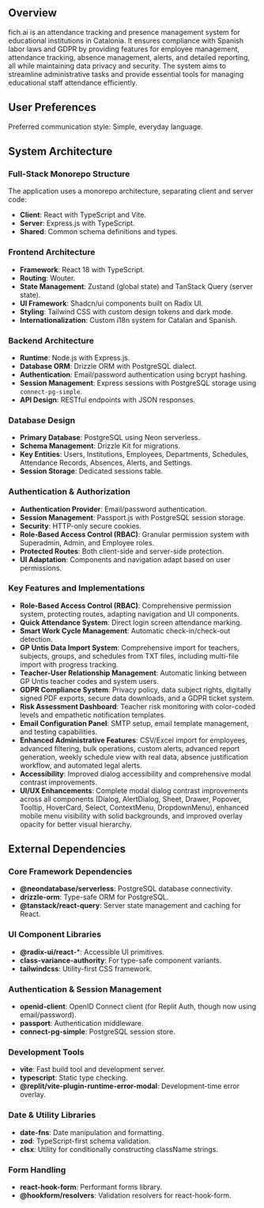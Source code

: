 ## Overview
fich.ai is an attendance tracking and presence management system for educational institutions in Catalonia. It ensures compliance with Spanish labor laws and GDPR by providing features for employee management, attendance tracking, absence management, alerts, and detailed reporting, all while maintaining data privacy and security. The system aims to streamline administrative tasks and provide essential tools for managing educational staff attendance efficiently.

## User Preferences
Preferred communication style: Simple, everyday language.

## System Architecture

### Full-Stack Monorepo Structure
The application uses a monorepo architecture, separating client and server code:
- **Client**: React with TypeScript and Vite.
- **Server**: Express.js with TypeScript.
- **Shared**: Common schema definitions and types.

### Frontend Architecture
- **Framework**: React 18 with TypeScript.
- **Routing**: Wouter.
- **State Management**: Zustand (global state) and TanStack Query (server state).
- **UI Framework**: Shadcn/ui components built on Radix UI.
- **Styling**: Tailwind CSS with custom design tokens and dark mode.
- **Internationalization**: Custom i18n system for Catalan and Spanish.

### Backend Architecture
- **Runtime**: Node.js with Express.js.
- **Database ORM**: Drizzle ORM with PostgreSQL dialect.
- **Authentication**: Email/password authentication using bcrypt hashing.
- **Session Management**: Express sessions with PostgreSQL storage using `connect-pg-simple`.
- **API Design**: RESTful endpoints with JSON responses.

### Database Design
- **Primary Database**: PostgreSQL using Neon serverless.
- **Schema Management**: Drizzle Kit for migrations.
- **Key Entities**: Users, Institutions, Employees, Departments, Schedules, Attendance Records, Absences, Alerts, and Settings.
- **Session Storage**: Dedicated sessions table.

### Authentication & Authorization
- **Authentication Provider**: Email/password authentication.
- **Session Management**: Passport.js with PostgreSQL session storage.
- **Security**: HTTP-only secure cookies.
- **Role-Based Access Control (RBAC)**: Granular permission system with Superadmin, Admin, and Employee roles.
- **Protected Routes**: Both client-side and server-side protection.
- **UI Adaptation**: Components and navigation adapt based on user permissions.

### Key Features and Implementations
- **Role-Based Access Control (RBAC)**: Comprehensive permission system, protecting routes, adapting navigation and UI components.
- **Quick Attendance System**: Direct login screen attendance marking.
- **Smart Work Cycle Management**: Automatic check-in/check-out detection.
- **GP Untis Data Import System**: Comprehensive import for teachers, subjects, groups, and schedules from TXT files, including multi-file import with progress tracking.
- **Teacher-User Relationship Management**: Automatic linking between GP Untis teacher codes and system users.
- **GDPR Compliance System**: Privacy policy, data subject rights, digitally signed PDF exports, secure data downloads, and a GDPR ticket system.
- **Risk Assessment Dashboard**: Teacher risk monitoring with color-coded levels and empathetic notification templates.
- **Email Configuration Panel**: SMTP setup, email template management, and testing capabilities.
- **Enhanced Administrative Features**: CSV/Excel import for employees, advanced filtering, bulk operations, custom alerts, advanced report generation, weekly schedule view with real data, absence justification workflow, and automated legal alerts.
- **Accessibility**: Improved dialog accessibility and comprehensive modal contrast improvements.
- **UI/UX Enhancements**: Complete modal dialog contrast improvements across all components (Dialog, AlertDialog, Sheet, Drawer, Popover, Tooltip, HoverCard, Select, ContextMenu, DropdownMenu), enhanced mobile menu visibility with solid backgrounds, and improved overlay opacity for better visual hierarchy.

## External Dependencies

### Core Framework Dependencies
- **@neondatabase/serverless**: PostgreSQL database connectivity.
- **drizzle-orm**: Type-safe ORM for PostgreSQL.
- **@tanstack/react-query**: Server state management and caching for React.

### UI Component Libraries
- **@radix-ui/react-***: Accessible UI primitives.
- **class-variance-authority**: For type-safe component variants.
- **tailwindcss**: Utility-first CSS framework.

### Authentication & Session Management
- **openid-client**: OpenID Connect client (for Replit Auth, though now using email/password).
- **passport**: Authentication middleware.
- **connect-pg-simple**: PostgreSQL session store.

### Development Tools
- **vite**: Fast build tool and development server.
- **typescript**: Static type checking.
- **@replit/vite-plugin-runtime-error-modal**: Development-time error overlay.

### Date & Utility Libraries
- **date-fns**: Date manipulation and formatting.
- **zod**: TypeScript-first schema validation.
- **clsx**: Utility for conditionally constructing className strings.

### Form Handling
- **react-hook-form**: Performant forms library.
- **@hookform/resolvers**: Validation resolvers for react-hook-form.
